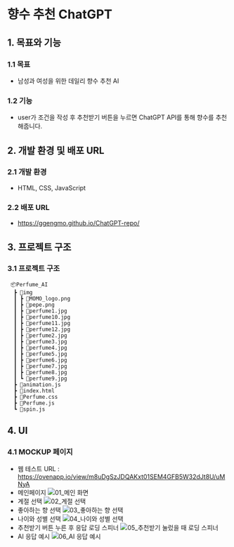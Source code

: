 # 향수 추천 ChatGPT

## 1. 목표와 기능
### 1.1 목표
- 남성과 여성을 위한 데일리 향수 추천 AI
### 1.2 기능
- user가 조건을 작성 후 추천받기 버튼을 누르면 ChatGPT API를 통해 향수를 추천해줍니다.

## 2. 개발 환경 및 배포 URL
### 2.1 개발 환경
- HTML, CSS, JavaScript
### 2.2 배포 URL
- https://ggengmo.github.io/ChatGPT-repo/

## 3. 프로젝트 구조
### 3.1 프로젝트 구조
```
 📦Perfume_AI
  ┣ 📂img
  ┃ ┣ 📜MOMO_logo.png
  ┃ ┣ 📜pepe.png
  ┃ ┣ 📜perfume1.jpg
  ┃ ┣ 📜perfume10.jpg
  ┃ ┣ 📜perfume11.jpg
  ┃ ┣ 📜perfume12.jpg
  ┃ ┣ 📜perfume2.jpg
  ┃ ┣ 📜perfume3.jpg
  ┃ ┣ 📜perfume4.jpg
  ┃ ┣ 📜perfume5.jpg
  ┃ ┣ 📜perfume6.jpg
  ┃ ┣ 📜perfume7.jpg
  ┃ ┣ 📜perfume8.jpg
  ┃ ┗ 📜perfume9.jpg
  ┣ 📜animation.js
  ┣ 📜index.html
  ┣ 📜Perfume.css
  ┣ 📜Perfume.js
  ┗ 📜spin.js
```
## 4. UI
### 4.1 MOCKUP 페이지
- 웹 테스트 URL : https://ovenapp.io/view/m8uDgSzJDQAKxt01SEM4GFB5W32dJt8U/uMNyA
- 메인페이지
![01_메인 화면](https://github.com/ggengmo/ChatGPT-repo/assets/142369113/50b5f7e3-0072-416a-b145-06b9f6724c83)
- 계절 선택
![02_계절 선택](https://github.com/ggengmo/ChatGPT-repo/assets/142369113/efa74252-b8f2-41ed-ac4a-830f5ffe2969)
- 좋아하는 향 선택
![03_좋아하는 향 선택](https://github.com/ggengmo/ChatGPT-repo/assets/142369113/26150116-c622-4b4c-a320-8bba07dcf4b1)
- 나이와 성별 선택
![04_나이와 성별 선택](https://github.com/ggengmo/ChatGPT-repo/assets/142369113/d5dabe7a-6f40-4ef7-aaeb-20a523003c8e)
- 추천받기 버튼 누른 후 응답 로딩 스피너
![05_추천받기 눌렀을 때 로딩 스피너](https://github.com/ggengmo/ChatGPT-repo/assets/142369113/85e44bbc-7706-4c19-b63a-270b66263324)
- AI 응답 예시
![06_AI 응답 예시](https://github.com/ggengmo/ChatGPT-repo/assets/142369113/2ab69878-2d86-47e8-9434-c616ac428cd7)


